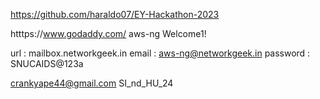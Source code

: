 https://github.com/haraldo07/EY-Hackathon-2023

htttps://www.godaddy.com/
aws-ng
Welcome1!

url : mailbox.networkgeek.in
email : aws-ng@networkgeek.in
password : SNUCAIDS@123a

crankyape44@gmail.com
SI_nd_HU_24

